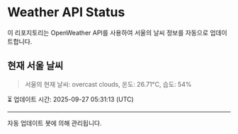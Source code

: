 
# Weather API Status

이 리포지토리는 OpenWeather API를 사용하여 서울의 날씨 정보를 자동으로 업데이트합니다.

## 현재 서울 날씨
> 서울의 현재 날씨: overcast clouds, 온도: 26.71°C, 습도: 54%

⏳ 업데이트 시간: 2025-09-27 05:31:13 (UTC)

---
자동 업데이트 봇에 의해 관리됩니다.
